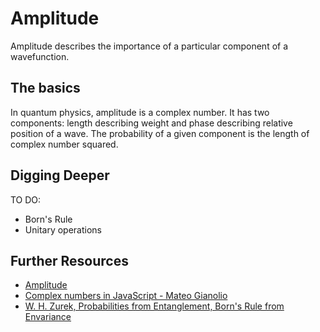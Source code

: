 # Amplitude

Amplitude describes the importance of a particular component of a wavefunction.

## The basics

In quantum physics, amplitude is a complex number. It has two components: length describing weight and phase describing relative position of a wave.
The probability of a given component is the length of complex number squared.

## Digging Deeper

TO DO:

* Born's Rule
* Unitary operations

## Further Resources

* [Amplitude](https://en.wikipedia.org/wiki/Amplitude)
* [Complex numbers in JavaScript - Mateo Gianolio](https://observablehq.com/@mateogianolio/complex-numbers-in-javascript)
* [W. H. Zurek, Probabilities from Entanglement, Born's Rule from Envariance](https://arxiv.org/abs/quant-ph/0405161)
